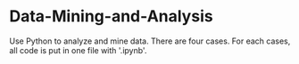 # Data-Mining-and-Analysis
Use Python to analyze and mine data.
There are four cases. For each cases, all code is put in one file with '.ipynb'.
